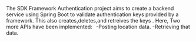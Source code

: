 The SDK Framework Authentication project aims to create a backend service using Spring Boot to validate authentication keys provided by a framework.
This also creates,deletes,and retreives the keys .
Here, Two more APIs have been implemented:   
  -Posting location data. 
  -Retrieving that data.  

  

